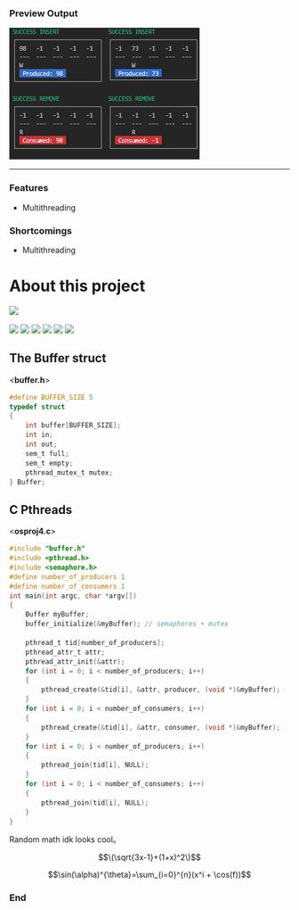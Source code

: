 ### Preview Output
![](coutput.png)
<hr>

### Features

- Multithreading

### Shortcomings

- Multithreading


# About this project

![](https://github.com/pandao/editor.md/blob/master/images/loading@3x.gif?raw=true)

![](https://img.shields.io/github/stars/joshdejeu/CSC360-Project-4.svg) ![](https://img.shields.io/github/forks/joshdejeu/CSC360-Project-4.svg) ![](https://img.shields.io/github/tag/joshdejeu/CSC360-Project-4.svg) ![](https://img.shields.io/github/release/joshdejeu/CSC360-Project-4.svg) ![](https://img.shields.io/github/issues/joshdejeu/CSC360-Project-4.svg) ![](https://img.shields.io/bower/v/editor.md.svg)



## The Buffer struct
<**buffer.h**>
```h
#define BUFFER_SIZE 5
typedef struct
{
    int buffer[BUFFER_SIZE];
    int in;
    int out;
    sem_t full;
    sem_t empty;
    pthread_mutex_t mutex;
} Buffer;
```

## C Pthreads
<**osproj4.c**>
```c
#include "buffer.h"
#include <pthread.h>
#include <semaphore.h>
#define number_of_producers 1
#define number_of_consumers 1
int main(int argc, char *argv[])
{
    Buffer myBuffer;
    buffer_initialize(&myBuffer); // semaphores + mutex

    pthread_t tid[number_of_producers];
    pthread_attr_t attr;
    pthread_attr_init(&attr);
    for (int i = 0; i < number_of_producers; i++)
    {
        pthread_create(&tid[i], &attr, producer, (void *)&myBuffer);
    }
    for (int i = 0; i < number_of_consumers; i++)
    {
        pthread_create(&tid[i], &attr, consumer, (void *)&myBuffer);
    }
    for (int i = 0; i < number_of_producers; i++)
    {
        pthread_join(tid[i], NULL);
    }
    for (int i = 0; i < number_of_consumers; i++)
    {
        pthread_join(tid[i], NULL);
    }
}
```


Random math idk looks cool。

$$\(\sqrt{3x-1}+(1+x)^2\)$$
                    
$$\sin(\alpha)^{\theta}=\sum_{i=0}^{n}(x^i + \cos(f))$$
                
### End
